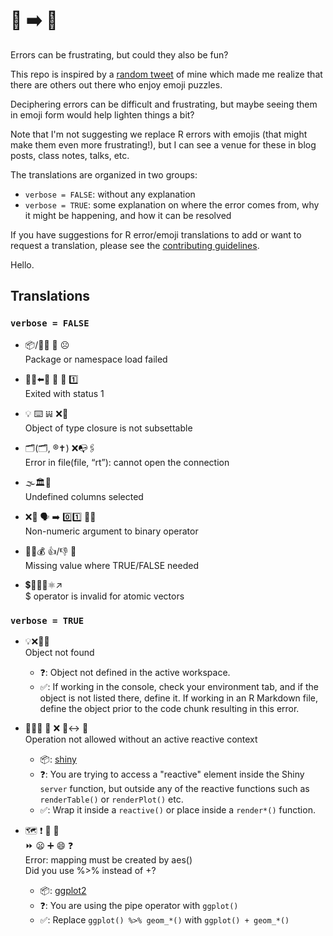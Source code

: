 # 😤 ➡️ 🤣

Errors can be frustrating, but could they also be fun?

This repo is inspired by a [random tweet](https://twitter.com/minebocek/status/1035377949036486656) of mine which made me realize that there are others out there who enjoy emoji puzzles.

Deciphering errors can be difficult and frustrating, but maybe seeing them in emoji form would help lighten things a bit?

Note that I'm not suggesting we replace R errors with emojis (that might make them even more frustrating!), but I can see a venue for these in blog posts, class notes, talks, etc.

The translations are organized in two groups:

- `verbose = FALSE`: without any explanation
- `verbose = TRUE`: some explanation on where the error comes from, why it might be happening, and how it can be resolved

If you have suggestions for R error/emoji translations to add or want to request a translation, please see the [contributing guidelines](CONTRIBUTE.md).

Hello.

## Translations

### `verbose = FALSE`

- 📦/📛🌌 🚚 ☹️  
Package or namespace load failed

- 🚶‍♂️⬅️🚪  🔱  👑  1️⃣  
Exited with status 1

- 💡 ⌨️ 𝍏 ❌🔪  
Object of type closure is not subsettable

- 🗂(🗂, ®️✝️) ❌📭🖇  
Error in file(file, “rt”): cannot open the connection

- 🌫️🏛️🔘  
Undefined columns selected

- ❌🔢 🗣 ➡️ 0️⃣1️⃣ 👩‍⚕️  
Non-numeric argument to binary operator

- 🤷‍♀️💰 👍/👎 🍞  
Missing value where TRUE/FALSE needed

- 💲👩‍⚕️🤕⚛️↗️  
$ operator is invalid for atomic vectors 



### `verbose = TRUE`

- 💡❌🕵️‍♀️  
Object not found
    - ❓: Object not defined in the active workspace.
    - ✅: If working in the console, check your environment tab, and if the object is not listed there, define it. If working in an R Markdown file, define the object prior to the code chunk resulting in this error.

- 👩‍⚕️🔪 🚫 ❌ 🏃‍↔️ 📖  
Operation not allowed without an active reactive context
    - 📦: [shiny](http://shiny.rstudio.com/)
    - ❓: You are trying to access a "reactive" element inside the Shiny `server` function, but outside any of the reactive functions such as `renderTable()` or `renderPlot()` etc.
    - ✅: Wrap it inside a `reactive()` or place inside a `render*()` function.
- 🗺 ❗️ 🐣 🎨  
⏩ 😦 ➕ 😄 ❓  
Error: mapping must be created by aes()  
Did you use %>% instead of +?
    - 📦: [ggplot2](https://ggplot2.tidyverse.org/)
    - ❓: You are using the pipe operator with `ggplot()`
    - ✅: Replace `ggplot() %>% geom_*()` with `ggplot() + geom_*()`
